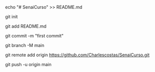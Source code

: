 echo "# SenaiCurso" >> README.md

git init

git add README.md

git commit -m "first commit"

git branch -M main

git remote add origin https://github.com/Charlescostas/SenaiCurso.git

git push -u origin main
